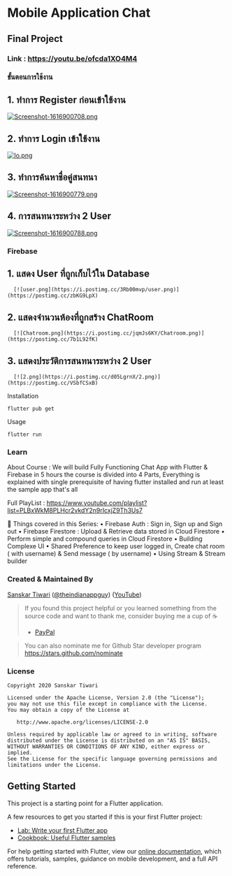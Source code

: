 # Mobile Application Chat
## Final Project
### Link : https://youtu.be/ofcda1XO4M4

### ขั้นตอนการใช้งาน
##  1. ทำการ Register ก่อนเข้าใช้งาน 
   [![Screenshot-1616900708.png](https://i.postimg.cc/4yQCFbQH/Screenshot-1616900708.png)](https://postimg.cc/zHvPyhMq)
   
##  2. ทำการ Login เข้าใช้งาน
   [![lo.png](https://i.postimg.cc/5tDMHtty/lo.png)](https://postimg.cc/sBPLqs7C)
   
##  3. ทำการค้นหาชื่อคู่สนทนา
   [![Screenshot-1616900779.png](https://i.postimg.cc/kXw3Qs5k/Screenshot-1616900779.png)](https://postimg.cc/crKbZQwm)
   
##  4. การสนทนาระหว่าง 2 User
   [![Screenshot-1616900788.png](https://i.postimg.cc/0ygmCYH0/Screenshot-1616900788.png)](https://postimg.cc/0bfbkwvz)


### Firebase
## 1. แสดง User ที่ถูกเก็บไว้ใน Database
      [![user.png](https://i.postimg.cc/3Rb00mvp/user.png)](https://postimg.cc/zbKG9LpX)
      
## 2. แสดงจำนวนห้องที่ถูกสร้าง ChatRoom
      [![Chatroom.png](https://i.postimg.cc/jqmJs6KY/Chatroom.png)](https://postimg.cc/7b1L92fK)
      
## 3. แสดงประวัติการสนทนาระหว่าง 2 User
      [![2.png](https://i.postimg.cc/d05LgrnX/2.png)](https://postimg.cc/VSbfCSxB)
      
Installation

```
flutter pub get
```
Usage 

```
flutter run
```

### Learn

About Course : We will build Fully Functioning Chat App with Flutter & Firebase in 5 hours  the course is divided into 4 Parts, Everything is explained with single prerequisite of having flutter installed and run at least the sample app that's all

Full PlayList : https://www.youtube.com/playlist?list=PLBxWkM8PLHcr2vkdY2n9rIcxjZ9Th3Us7

📕 Things covered in this Series:
• Firebase Auth :  Sign in, Sign up and Sign out
• Firebase Firestore : Upload & Retrieve data stored in Cloud Firestore
• Perform simple and compound queries in Cloud Firestore
• Building Complexe UI 
• Shared Preference to keep user logged in, Create chat room ( with username) & Send message ( by username)
• Using Stream & Stream builder

### Created & Maintained By

[Sanskar Tiwari](https://github.com/theindianappguy) ([@theindianappguy](https://twitter.com/Theindianappguy)) ([YouTube](https://www.youtube.com/c/SanskarTiwari))

> If you found this project helpful or you learned something from the source code and want to thank me, consider buying me a cup of :coffee:
>
> - [PayPal](https://paypal.me/iamsanskartiwari)
 
> You can also nominate me for Github Star developer program
> https://stars.github.com/nominate

### License

    Copyright 2020 Sanskar Tiwari

    Licensed under the Apache License, Version 2.0 (the "License");
    you may not use this file except in compliance with the License.
    You may obtain a copy of the License at

       http://www.apache.org/licenses/LICENSE-2.0

    Unless required by applicable law or agreed to in writing, software
    distributed under the License is distributed on an "AS IS" BASIS,
    WITHOUT WARRANTIES OR CONDITIONS OF ANY KIND, either express or implied.
    See the License for the specific language governing permissions and
    limitations under the License.


## Getting Started

This project is a starting point for a Flutter application.

A few resources to get you started if this is your first Flutter project:

- [Lab: Write your first Flutter app](https://flutter.dev/docs/get-started/codelab)
- [Cookbook: Useful Flutter samples](https://flutter.dev/docs/cookbook)

For help getting started with Flutter, view our
[online documentation](https://flutter.dev/docs), which offers tutorials,
samples, guidance on mobile development, and a full API reference.
